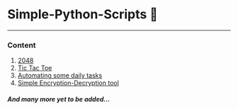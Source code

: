 # Simple-Python-Scripts :page_with_curl:
___

### Content

1. [2048](https://github.com/2knal/Python-Scripts/tree/master/2048)
1. [Tic Tac Toe ](https://github.com/2knal/Python-Scripts/tree/master/Tic%20Tac%20Toe)
1. [Automating some daily tasks](https://github.com/2knal/Python-Scripts/tree/master/AutomateDailyStuffs)
1. [Simple Encryption-Decryption tool](https://github.com/2knal/Python-Scripts/tree/master/Encryption-Decryption)

##### *And many more yet to be added...*
